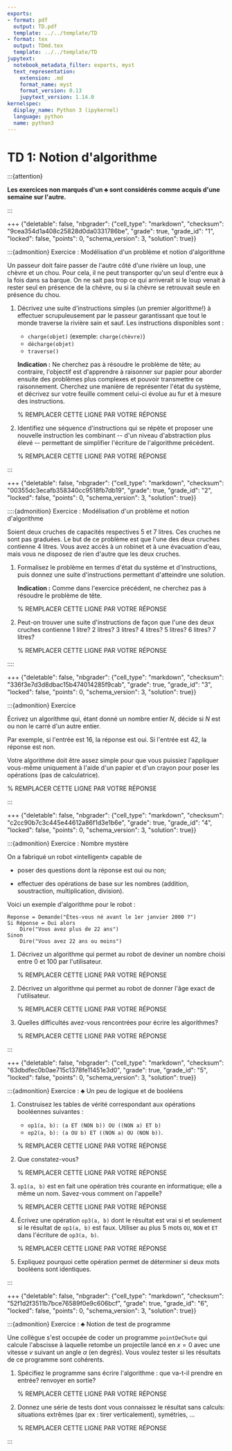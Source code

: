 ```yaml
---
exports:
- format: pdf
  output: TD.pdf
  template: ../../template/TD
- format: tex
  output: TDmd.tex
  template: ../../template/TD
jupytext:
  notebook_metadata_filter: exports, myst
  text_representation:
    extension: .md
    format_name: myst
    format_version: 0.13
    jupytext_version: 1.14.0
kernelspec:
  display_name: Python 3 (ipykernel)
  language: python
  name: python3
---
```


# TD 1: Notion d'algorithme

:::{attention}

**Les exercices non marqués d'un $\clubsuit$ sont considérés comme acquis d'une
semaine sur l'autre.**

:::

+++ {"deletable": false, "nbgrader": {"cell_type": "markdown", "checksum": "9cea354d1a408c25828d0da0331786be", "grade": true, "grade_id": "1", "locked": false, "points": 0, "schema_version": 3, "solution": true}}

:::{admonition} Exercice : Modélisation d'un problème et notion d'algorithme

Un passeur doit faire passer de l'autre côté d'une rivière un loup, une
chèvre et un chou. Pour cela, il ne peut transporter qu'un seul d'entre
eux à la fois dans sa barque. On ne sait pas trop ce qui arriverait si
le loup venait à rester seul en présence de la chèvre, ou si la chèvre
se retrouvait seule en présence du chou.

1.  Décrivez une suite d'instructions simples (un premier algorithme!)
    à effectuer scrupuleusement par le passeur garantissant que tout
    le monde traverse la rivière sain et sauf. Les instructions
    disponibles sont :

    -   `charge(objet)` (exemple: `charge(chèvre)`)
    -   `décharge(objet)`
    -   `traverse()`

    **Indication :** Ne cherchez pas à résoudre le problème de tête;
    au contraire, l'objectif est d'apprendre à raisonner sur papier
    pour aborder ensuite des problèmes plus complexes et pouvoir
    transmettre ce raisonnement. Cherchez une manière de représenter
    l'état du système, et décrivez sur votre feuille comment celui-ci
    évolue au fur et à mesure des instructions.

    % REMPLACER CETTE LIGNE PAR VOTRE RÉPONSE

2.  Identifiez une séquence d'instructions qui se répète et proposer une
    nouvelle instruction les combinant -- d'un niveau d'abstraction plus
    élevé -- permettant de simplifier l'écriture de l'algorithme
    précédent.

    % REMPLACER CETTE LIGNE PAR VOTRE RÉPONSE

:::

+++ {"deletable": false, "nbgrader": {"cell_type": "markdown", "checksum": "00355dc3ecafb358340cc9518fb7db19", "grade": true, "grade_id": "2", "locked": false, "points": 0, "schema_version": 3, "solution": true}}

::::{admonition} Exercice : Modélisation d'un problème et notion d'algorithme

Soient deux cruches de capacités respectives 5 et 7 litres. Ces
cruches ne sont pas graduées. Le but de ce problème est que l'une des
deux cruches contienne 4 litres. Vous avez accès à un robinet et à une
évacuation d'eau, mais vous ne disposez de rien d'autre que les deux
cruches.

1.  Formalisez le problème en termes d'état du système et
    d'instructions, puis donnez une suite d'instructions permettant
    d'atteindre une solution.

    **Indication :** Comme dans l'exercice précédent, ne cherchez pas
    à résoudre le problème de tête.

    % REMPLACER CETTE LIGNE PAR VOTRE RÉPONSE

2.  Peut-on trouver une suite d'instructions de façon que l'une des
    deux cruches contienne 1 litre? 2 litres? 3 litres? 4 litres? 5
    litres?  6 litres? 7 litres?

    % REMPLACER CETTE LIGNE PAR VOTRE RÉPONSE

::::

+++ {"deletable": false, "nbgrader": {"cell_type": "markdown", "checksum": "336f3e7d3d8dbac15b474014285f9cab", "grade": true, "grade_id": "3", "locked": false, "points": 0, "schema_version": 3, "solution": true}}

:::{admonition} Exercice

Écrivez un algorithme qui, étant donné un nombre entier $N$, décide si
$N$ est ou non le carré d'un autre entier.

Par exemple, si l'entrée est $16$, la réponse est oui. Si l'entrée est
$42$, la réponse est non.

Votre algorithme doit être assez simple pour que vous puissiez
l'appliquer vous-même uniquement à l'aide d'un papier et d'un crayon
pour poser les opérations (pas de calculatrice).

% REMPLACER CETTE LIGNE PAR VOTRE RÉPONSE


:::

+++ {"deletable": false, "nbgrader": {"cell_type": "markdown", "checksum": "c2cc90b7c3c445e44612a86f1d3e1b6e", "grade": true, "grade_id": "4", "locked": false, "points": 0, "schema_version": 3, "solution": true}}

<s></s>

:::{admonition} Exercice : Nombre mystère

On a fabriqué un robot «intelligent» capable de

-   poser des questions dont la réponse est oui ou non;

-   effectuer des opérations de base sur les nombres (addition,
    soustraction, multiplication, division).

Voici un exemple d'algorithme pour le robot :

    Reponse = Demande("Êtes-vous né avant le 1er janvier 2000 ?")
    Si Réponse = Oui alors
        Dire("Vous avez plus de 22 ans")
    Sinon
        Dire("Vous avez 22 ans ou moins")

1.  Décrivez un algorithme qui permet au robot de deviner un nombre
    choisi entre 0 et 100 par l'utilisateur.

    % REMPLACER CETTE LIGNE PAR VOTRE RÉPONSE

2.  Décrivez un algorithme qui permet au robot de donner l'âge exact
    de l'utilisateur.

    % REMPLACER CETTE LIGNE PAR VOTRE RÉPONSE

3.  Quelles difficultés avez-vous rencontrées pour écrire les
    algorithmes?

    % REMPLACER CETTE LIGNE PAR VOTRE RÉPONSE

:::

+++ {"deletable": false, "nbgrader": {"cell_type": "markdown", "checksum": "63dbdfec0b0ae715c1378fe11451e3d0", "grade": true, "grade_id": "5", "locked": false, "points": 0, "schema_version": 3, "solution": true}}

:::{admonition} Exercice : $\clubsuit$ Un peu de logique et de booléens

1.  Construisez les tables de vérité correspondant aux opérations
    booléennes suivantes :

    -   `op1(a, b): (a ET (NON b)) OU ((NON a) ET b)`
    -   `op2(a, b): (a OU b) ET ((NON a) OU (NON b))`.

    % REMPLACER CETTE LIGNE PAR VOTRE RÉPONSE

2.  Que constatez-vous?

    % REMPLACER CETTE LIGNE PAR VOTRE RÉPONSE

3.  `op1(a, b)` est en fait une opération très courante en informatique;
    elle a même un nom. Savez-vous comment on l'appelle?

    % REMPLACER CETTE LIGNE PAR VOTRE RÉPONSE

4.  Écrivez une opération `op3(a, b)` dont le résultat est vrai si et
    seulement si le résultat de `op1(a, b)` est faux. Utiliser au plus
    5 mots `OU`, `NON` et `ET` dans l'écriture de `op3(a, b)`.

    % REMPLACER CETTE LIGNE PAR VOTRE RÉPONSE

5.  Expliquez pourquoi cette opération permet de déterminer si deux mots
    booléens sont identiques.

:::

+++ {"deletable": false, "nbgrader": {"cell_type": "markdown", "checksum": "52f1d2f3511b7bce76589f0e9c606bcf", "grade": true, "grade_id": "6", "locked": false, "points": 0, "schema_version": 3, "solution": true}}

:::{admonition} Exercice : $\clubsuit$ Notion de test de programme

Une collègue s'est occupée de coder un programme `pointDeChute` qui
calcule l'abscisse à laquelle retombe un projectile lancé en $x = 0$
avec une vitesse $v$ suivant un angle $\alpha$ (en degrés). Vous
voulez tester si les résultats de ce programme sont cohérents.

1.  Spécifiez le programme sans écrire l'algorithme : que va-t-il
    prendre en entrée? renvoyer en sortie?

    % REMPLACER CETTE LIGNE PAR VOTRE RÉPONSE

2.  Donnez une série de tests dont vous connaissez le résultat sans
    calculs: situations extrêmes (par ex : tirer verticalement),
    symétries, ...

    % REMPLACER CETTE LIGNE PAR VOTRE RÉPONSE

:::
